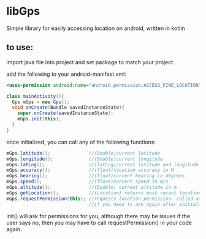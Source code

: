 # libGps
Simple library for easily accessing location on android, written in kotlin

## to use: 

import java file into project and set package to match your project

add the following to your android-manifest.xml:
```xml
<uses-permission android:name="android.permission.ACCESS_FINE_LOCATION" />
```

```java
class mainActivity(){
  Gps mGps = new Gps();
  void onCreate(Bundle savedInstanceState){
    super.onCreate(savedInstanceState);
    mGps.init(this);
  }
}  
```
once initialized, you can call any of the following functions:
```java
mGps.latitude();              //(Double)current latitude 
mGps.longitude();             //(Double)current longitude 
mGps.latLng();                //(latLng)current latitude and longitude in google maps api friendly format 
mGps.accuracy();              //(float)location accuracy in M 
mGps.bearing();               //(float)current bearing in degrees
mGps.speed();                 //(float)current speed in m/s 
mGps.altitude();              //(Double) current altitude in m
mGps.getLocation();           //(Location) returns most recent location in an object
mGps.requestPermission(this); //requests location permission. called automatically during init, but useful 
                              //if you need to ask again after initialization 
```
init() will ask for permissions for you, although there may be issues if the user says no, then you may have to call requestPermission() in your code again. 
